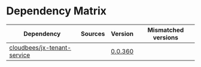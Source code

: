 # Dependency Matrix

Dependency | Sources | Version | Mismatched versions
---------- | ------- | ------- | -------------------
[cloudbees/jx-tenant-service](https://github.com/cloudbees/jx-tenant-service) |  | [0.0.360](https://github.com/cloudbees/jx-tenant-service/releases/tag/v0.0.360) | 

